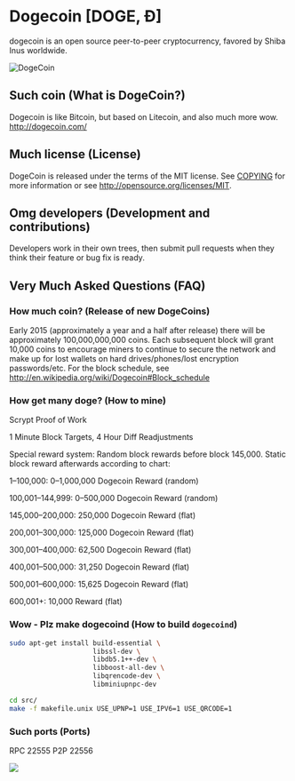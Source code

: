 # Dogecoin [DOGE, Ð]
dogecoin is an open source peer-to-peer cryptocurrency, favored by Shiba Inus worldwide.

![DogeCoin](http://static.tumblr.com/ppdj5y9/Ae9mxmxtp/300coin.png)

## Such coin (What is DogeCoin?)
Dogecoin is like Bitcoin, but based on Litecoin, and also much more wow.
http://dogecoin.com/

## Much license (License)
DogeCoin is released under the terms of the MIT license. See [COPYING](COPYING)
for more information or see http://opensource.org/licenses/MIT.

## Omg developers (Development and contributions)
Developers work in their own trees, then submit pull requests when they think
their feature or bug fix is ready.

## Very Much Asked Questions (FAQ)

### How much coin? (Release of new DogeCoins)
Early 2015 (approximately a year and a half after release) there will be approximately 100,000,000,000 coins.
Each subsequent block will grant 10,000 coins to encourage miners to continue to secure the network and make up for lost wallets on hard drives/phones/lost encryption passwords/etc.
For the block schedule, see http://en.wikipedia.org/wiki/Dogecoin#Block_schedule

### How get many doge? (How to mine)
Scrypt Proof of Work

1 Minute Block Targets, 4 Hour Diff Readjustments

Special reward system: Random block rewards before block 145,000. Static block reward afterwards according to chart:

1–100,000: 0–1,000,000 Dogecoin Reward (random)

100,001–144,999: 0–500,000 Dogecoin Reward (random)

145,000–200,000: 250,000 Dogecoin Reward (flat)

200,001–300,000: 125,000 Dogecoin Reward (flat)

300,001–400,000: 62,500 Dogecoin Reward (flat)

400,001–500,000: 31,250 Dogecoin Reward (flat)

500,001–600,000: 15,625 Dogecoin Reward (flat)

600,001+: 10,000 Reward (flat)

### Wow - Plz make dogecoind (How to build `dogecoind`)
```bash
sudo apt-get install build-essential \
                     libssl-dev \
                     libdb5.1++-dev \
                     libboost-all-dev \
                     libqrencode-dev \
                     libminiupnpc-dev

cd src/
make -f makefile.unix USE_UPNP=1 USE_IPV6=1 USE_QRCODE=1
```
### Such ports (Ports)
RPC 22555
P2P 22556

![](http://dogesay.com/wow//////such/coin)
